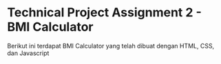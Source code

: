 # Technical Project Assignment 2 - BMI Calculator
Berikut ini terdapat BMI Calculator yang telah dibuat dengan HTML, CSS, dan Javascript